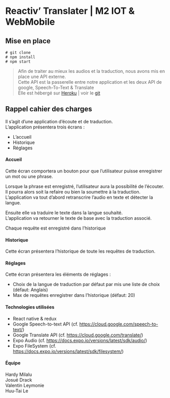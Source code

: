 # Reactiv’ Translater | M2 IOT & WebMobile

## Mise en place 

```
# git clone
# npm install
# npm start 
```

> Afin de traiter au mieux les audios et la traduction, nous avons mis en place une API externe.  
> Cette API est la passerelle entre notre application et les deux API de google, Speech-To-Text & Translate    
> Elle est hébergé sur [Heroku](https://api-translatov.herokuapp.com/) | voir le [git](https://github.com/AoH95/apiTranslatorApp)

## Rappel cahier des charges
Il s’agit d’une application d’écoute et de traduction.  
L’application présentera trois écrans :  
*  L’accueil
*  Historique
*  Réglages

#### Accueil   
Cette écran comportera un bouton pour que l’utilisateur puisse enregistrer un mot ou une phrase.   

Lorsque la phrase est enregistré, l’utilisateur aura la possibilité de l’écouter.   
Il pourra alors soit la refaire ou bien la soumettre à la traduction.   
L’application va tout d’abord retranscrire l’audio en texte et détecter la langue.   

Ensuite elle va traduire le texte dans la langue souhaité.   
L’application va retourner le texte de base avec la traduction associé.   

Chaque requête est enregistré dans l’historique   

#### Historique   
Cette écran présentera l’historique de toute les requêtes de traduction.   

#### Réglages    
Cette écran présentera les éléments de réglages :   
*  Choix de la langue de traduction par défaut par mis une liste de choix (défaut: Anglais)    
*  Max de requêtes enregistrer dans l’historique (défaut: 20)   


#### Technologies utilisées    
*  React native & redux    
*  Google Speech-to-text API (cf. https://cloud.google.com/speech-to-text/)    
*  Google Translate API (cf. https://cloud.google.com/translate/)    
*  Expo Audio (cf. https://docs.expo.io/versions/latest/sdk/audio/)    
*  Expo FileSystem (cf. https://docs.expo.io/versions/latest/sdk/filesystem/)    


#### Équipe   
Hardy Milalu  
Josué Drack  
Valentin Leymonie  
Huu-Tai Le  
